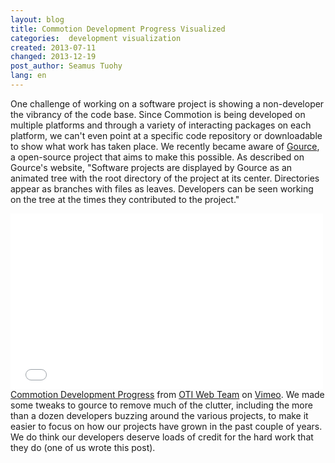 ```yaml
---
layout: blog
title: Commotion Development Progress Visualized
categories:  development visualization 
created: 2013-07-11
changed: 2013-12-19
post_author: Seamus Tuohy
lang: en
---
```

  One challenge of working on a software project is showing a non-developer the vibrancy of the code base. Since Commotion is being developed on multiple platforms and through a variety of interacting packages on each platform, we can't even point at a specific code repository or downloadable to show what work has taken place. We recently became aware of <a href="https://code.google.com/p/gource/">Gource</a>, a open-source project that aims to make this possible. As described on Gource's website, "Software projects are displayed by Gource as an animated tree with the root directory of the project at its center. Directories appear as branches with files as leaves. Developers can be seen working on the tree at the times they contributed to the project."
<iframe allowfullscreen="" frameborder="0" height="281" mozallowfullscreen="" src="//player.vimeo.com/video/70121378" webkitallowfullscreen="" width="500"></iframe>
<a href="http://vimeo.com/70121378">Commotion Development Progress</a> from <a href="http://vimeo.com/user19473297">OTI Web Team</a> on <a href="https://vimeo.com">Vimeo</a>.
We made some tweaks to gource to remove much of the clutter, including the more than a dozen developers buzzing around the various projects, to make it easier to focus on how our projects have grown in the past couple of years. We do think our developers deserve loads of credit for the hard work that they do (one of us wrote this post).
 
